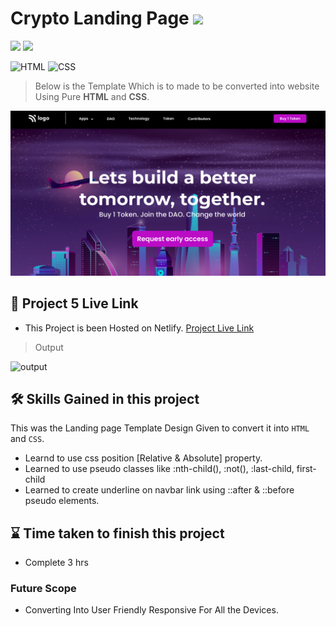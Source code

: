 # Crypto Landing Page ![](https://img.shields.io/badge/Live%20Class%20Project%20-05-green?style=for-the-badge&logo=appveyor)

![](https://img.shields.io/badge/iNeuron-LCO-brightgreen) ![](https://img.shields.io/static/v1?label=Hitesh-Choudhary&message=Full-Stack-Javascript-Course&color=red)

 
![HTML](https://img.shields.io/badge/-HTML-05122A?style=flat&logo=HTML5&color=green)
![CSS](https://img.shields.io/badge/-CSS-05122A?style=flat&logo=CSS3&color=red)


> Below is the Template Which is to made to be converted into website Using Pure **HTML** and **CSS**.

![Design](./thumbnail.png) 


 ## 🚀 Project 5 Live Link 
 
- This Project is been Hosted on Netlify. [Project Live Link](https://live-class-project-15.netlify.app)

> Output 

![output](./output.png) 


## 🛠 Skills Gained in this project

  This was the Landing page Template Design Given to convert it into ``HTML`` and ``CSS``.
- Learnd to use css position [Relative & Absolute] property.
- Learned to use pseudo classes like :nth-child(), :not(), :last-child, first-child
- Learned to create underline on navbar link using ::after & ::before pseudo elements.


 ## ⌛ Time taken to finish this project 

 - Complete 3 hrs

### Future Scope

- Converting Into User Friendly Responsive For All the Devices.
